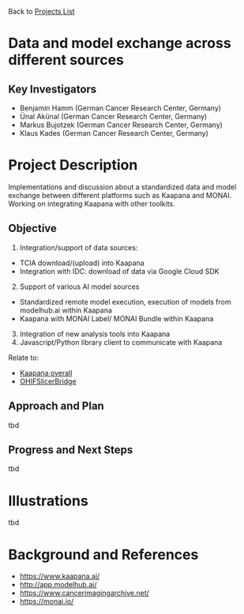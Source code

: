 Back to [Projects List](../../README.md#ProjectsList)

# Data and model exchange across different sources

## Key Investigators

- Benjamin Hamm (German Cancer Research Center, Germany)
- Ünal Akünal (German Cancer Research Center, Germany)
- Markus Bujotzek (German Cancer Research Center, Germany)
- Klaus Kades (German Cancer Research Center, Germany)

# Project Description

Implementations and discussion about a standardized data and model exchange between different platforms such as Kaapana and MONAI. Working on integrating Kaapana with other toolkits.

## Objective

<!-- Describe here WHAT you would like to achieve (what you will have as end result). -->

1. Integration/support of data sources:
- TCIA download/(upload) into Kaapana 
- Integration with IDC: download of data via Google Cloud SDK
2. Support of various AI model sources
- Standardized remote model execution, execution of models from modelhub.ai within Kaapana
- Kaapana with MONAI Label/ MONAI Bundle within Kaapana
3. Integration of new analysis tools into Kaapana
4. Javascript/Python library client to communicate with Kaapana

Relate to:
- [Kaapana overall](https://github.com/NA-MIC/ProjectWeek/tree/master/PW38_2023_GranCanaria/Projects/Kaapana_overall)
- [OHIFSlicerBridge](https://github.com/NA-MIC/ProjectWeek/blob/master/PW33_2020_GranCanaria/Projects/OHIFSlicerBridge/README.md)

## Approach and Plan

<!-- Describe here HOW you would like to achieve the objectives stated above. -->

tbd
## Progress and Next Steps

<!-- Update this section as you make progress, describing of what you have ACTUALLY DONE. If there are specific steps that you could not complete then you can describe them here, too. -->

tbd

# Illustrations

<!-- Add pictures and links to videos that demonstrate what has been accomplished.
![Description of picture](Example2.jpg)
![Some more images](Example2.jpg)
-->

tbd

# Background and References

- https://www.kaapana.ai/
- http://app.modelhub.ai/
- https://www.cancerimagingarchive.net/
- https://monai.io/

<!-- If you developed any software, include link to the source code repository. If possible, also add links to sample data, and to any relevant publications. -->